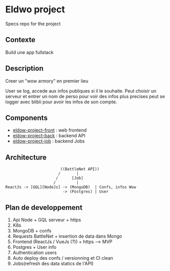# Eldwo project
Specs repo for the project

## Contexte

Build une app fullstack


## Description

Creer un "wow armory" en premier lieu 

User se log, accede aux infos publiques si il le souhaite.
Peut choisir un serveur et entrer un nom de perso pour voir des infos plus precises
peut se logger avec blibli pour avoir les infos de son compte.


## Components

- [eldow-project-front](https://github.com/K-You/eldow-project-front) : web frontend
- [eldow-project-back](https://github.com/K-You/eldow-project-back)  : backend API
- [eldow-project-job](https://github.com/K-You/eldow-project-job)  : backend Jobs


## Architecture
 
                            ((BattleNet API))
                           /       |    
                          /      [Job]
                         /         |
    ReactJs -> [GQL][NodeJs] -> (MongoDB)  | Confs, infos Wow
                             -> (Postgres) | User 

## Plan de developpement

1) Api Node + GQL serveur + https
2) K8s 
3) MongoDB + confs
4) Requests BattleNet + insertion de data dans Mongo
5) Frontend (ReactJs / VueJs (?)) + https --> MVP
6) Postgres + User info
7) Authentication users
8) Auto deploy des confs / versionning et CI clean
9) Jobs(refresh des data statics de l'API)



